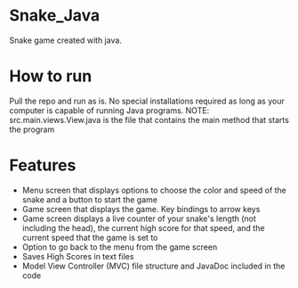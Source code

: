 # Snake_Java

Snake game created with java.

# How to run

Pull the repo and run as is. No special installations required as long as your computer is capable of running Java programs.
NOTE: src.main.views.View.java is the file that contains the main method that starts the program

# Features
- Menu screen that displays options to choose the color and speed of the snake and a button to start the game
- Game screen that displays the game. Key bindings to arrow keys
- Game screen displays a live counter of your snake's length (not including the head), the current high score for that speed, and the current speed that the game is set to
- Option to go back to the menu from the game screen
- Saves High Scores in text files
- Model View Controller (MVC) file structure and JavaDoc included in the code

